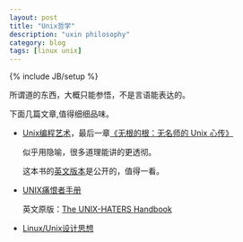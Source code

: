 ```yaml
---
layout: post
title: "Unix哲学"
description: "uxin philosophy"
category: blog
tags: [linux unix]
---
```

{% include JB/setup %}

所谓道的东西，大概只能参悟，不是言语能表达的。

下面几篇文章,值得细细品味。

* [Unix编程艺术](http://book.douban.com/subject/5387401/)，最后一章[《无根的根：无名师的 Unix 心传》](http://i.linuxtoy.org/docs/guide/ch12.html )

  似乎用隐喻，很多道理能讲的更透彻。
  
  这本书的[英文版本](http://www.faqs.org/docs/artu/ "The Art of Unix Programming")是公开的，值得一看。

* [UNIX痛恨者手册](http://coder.link-pub.cn/2012/09/14/UNIX-Hater.html "uinx hater")

  英文原版：[The UNIX-HATERS Handbook](http://web.mit.edu/~simsong/www/ugh.pdf)

* [Linux/Unix设计思想](http://book.douban.com/subject/7564417/)
  



